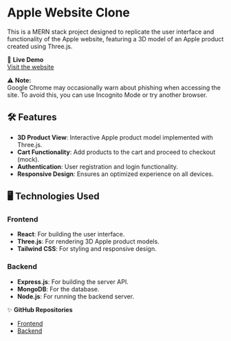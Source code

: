 # Apple Website Clone

This is a MERN stack project designed to replicate the user interface and functionality of the Apple website, featuring a 3D model of an Apple product created using Three.js.

🔗 **Live Demo**  
[Visit the website](https://apple-website-clone-ebon.vercel.app/)  

⚠️ **Note:**  
Google Chrome may occasionally warn about phishing when accessing the site. To avoid this, you can use Incognito Mode or try another browser.

## 🛠️ Features
- **3D Product View**: Interactive Apple product model implemented with Three.js.  
- **Cart Functionality**: Add products to the cart and proceed to checkout (mock).  
- **Authentication**: User registration and login functionality.  
- **Responsive Design**: Ensures an optimized experience on all devices.  

## 🖥️ Technologies Used
### Frontend
- **React**: For building the user interface.  
- **Three.js**: For rendering 3D Apple product models.  
- **Tailwind CSS**: For styling and responsive design.  

### Backend
- **Express.js**: For building the server API.  
- **MongoDB**: For the database.  
- **Node.js**: For running the backend server.  

✨ **GitHub Repositories**  
- [Frontend](https://github.com/kostger/apple-website-clone)  
- [Backend](https://github.com/kostger/apple-clone-server)
